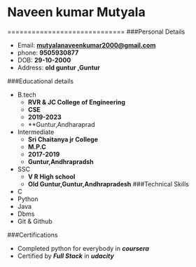 # Naveen kumar Mutyala
=============================
###Personal Details
   - Email: **mutyalanaveenkumar2000@gmail.com**
   - phone: **9505930877**
   - DOB: **29-10-2000**
   - Address: **old guntur ,Guntur**
   
###Educational details
   - B.tech
     - **RVR & JC College of Engineering**
     - **CSE**
     - **2019-2023**
     - **Guntur,Andharaprad
   - Intermediate
      - **Sri Chaitanya jr College**
      - **M.P.C**
      - **2017-2019**
      - **Guntur,Andhrapradsh**
   - SSC
     - **V R High school**
     - **Old Guntur,Guntur,Andhrapradesh**
   ###Technical Skills 
   - C
   - Python
   - Java
   - Dbms
   - Git & Github
   
   ###Certifications
   - Completed python for everybody in  ***coursera***
   - Certified by ***Full Stack*** in ***udacity***
   
